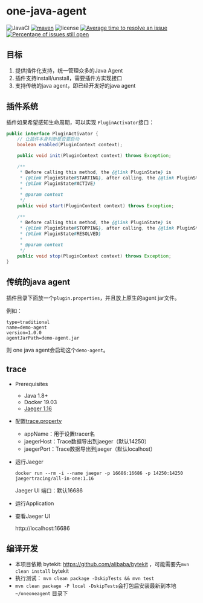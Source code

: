 # one-java-agent
![JavaCI](https://github.com/alibaba/one-java-agent/workflows/JavaCI/badge.svg)
[![maven](https://img.shields.io/maven-central/v/com.alibaba/one-java-agent.svg)](https://search.maven.org/search?q=g:com.alibaba%20AND%20a:one-java-agent*)
![license](https://img.shields.io/github/license/alibaba/one-java-agent.svg)
[![Average time to resolve an issue](http://isitmaintained.com/badge/resolution/alibaba/one-java-agent.svg)](http://isitmaintained.com/project/alibaba/one-java-agent "Average time to resolve an issue")
[![Percentage of issues still open](http://isitmaintained.com/badge/open/alibaba/one-java-agent.svg)](http://isitmaintained.com/project/alibaba/one-java-agent "Percentage of issues still open")

## 目标

1. 提供插件化支持，统一管理众多的Java Agent
2. 插件支持install/unstall，需要插件方实现接口
3. 支持传统的java agent，即已经开发好的java agent


## 插件系统

插件如果希望感知生命周期，可以实现 `PluginActivator`接口：

```java
public interface PluginActivator {
    // 让插件本身判断是否要启动
    boolean enabled(PluginContext context);

    public void init(PluginContext context) throws Exception;

    /**
     * Before calling this method, the {@link PluginState} is
     * {@link PluginState#STARTING}, after calling, the {@link PluginState} is
     * {@link PluginState#ACTIVE}
     *
     * @param context
     */
    public void start(PluginContext context) throws Exception;

    /**
     * Before calling this method, the {@link PluginState} is
     * {@link PluginState#STOPPING}, after calling, the {@link PluginState} is
     * {@link PluginState#RESOLVED}
     *
     * @param context
     */
    public void stop(PluginContext context) throws Exception;
}
```



## 传统的java agent

插件目录下面放一个`plugin.properties`，并且放上原生的agent jar文件。

例如：

```
type=traditional
name=demo-agent
version=1.0.0
agentJarPath=demo-agent.jar
```

则 one java agent会启动这个`demo-agent`。

## trace

+ Prerequisites
  + Java 1.8+
  + Docker 19.03
  + [Jaeger 1.16](https://www.jaegertracing.io/docs/1.16/getting-started/ )

+ 配置[trace.property](trace-configuration/src/trace.properties)

  + appName：用于设置tracer名
  + jaegerHost：Trace数据导出到jaeger（默认14250）
  + jaegerPort：Trace数据导出到jaeger（默认localhost）

+ 运行Jaeger

  ```shell script
  docker run --rm -i --name jaeger -p 16686:16686 -p 14250:14250 jaegertracing/all-in-one:1.16
  ```

  Jaeger UI 端口：默认16686

+ 运行Application

+ 查看Jaeger UI

  http://localhost:16686


## 编译开发

* 本项目依赖 bytekit: https://github.com/alibaba/bytekit ，可能需要先`mvn clean install` bytekit
* 执行测试： `mvn clean package -DskipTests && mvn test`
* `mvn clean package -P local -DskipTests`会打包后安装最新到本地 `~/oneoneagent` 目录下